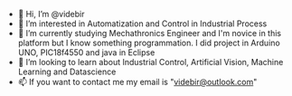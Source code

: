 - 👋 Hi, I’m @videbir
- 👀 I’m interested in Automatization and Control in Industrial Process
- 🌱 I’m currently studying Mechathronics Engineer and I'm novice in this platform but I know something programmation. I did project in Arduino UNO, PIC18f4550 and java in Eclipse
- 💞️ I’m looking to learn about Industrial Control, Artificial Vision, Machine Learning and Datascience
- 📫 If you want to contact me my email is "videbir@outlook.com"

<!---
videbir/videbir is a ✨ special ✨ repository because its `README.md` (this file) appears on your GitHub profile.
You can click the Preview link to take a look at your changes.
--->
